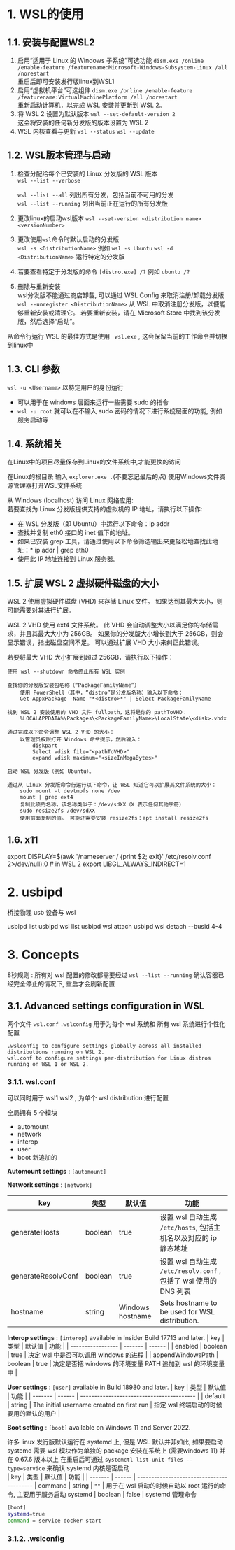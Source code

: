 # 1. WSL的使用

## 1.1. 安装与配置WSL2

1. 启用“适用于 Linux 的 Windows 子系统”可选功能
   `dism.exe /online /enable-feature /featurename:Microsoft-Windows-Subsystem-Linux /all /norestart`  
   重启后即可安装发行版linux到WSL1
2. 启用“虚拟机平台”可选组件
   `dism.exe /online /enable-feature /featurename:VirtualMachinePlatform /all /norestart`  
   重新启动计算机，以完成 WSL 安装并更新到 WSL 2。  
3. 将 WSL 2 设置为默认版本
   `wsl --set-default-version 2`  
   这会将安装的任何新分发版的版本设置为 WSL 2  
4. WSL 内核查看与更新
   `wsl --status`
   `wsl --update`


## 1.2. WSL版本管理与启动

1. 检查分配给每个已安装的 Linux 分发版的 WSL 版本  
   `wsl --list --verbose`  

   `wsl --list --all` 列出所有分发，包括当前不可用的分发  
   `wsl --list --running`   列出当前正在运行的所有分发版  
2. 更改linux的启动wsl版本
   `wsl --set-version <distribution name> <versionNumber>`  
3. 更改使用`wsl`命令时默认启动的分发版  
   `wsl -s <DistributionName>`  例如 `wsl -s Ubuntu`
   `wsl -d <DistributionName>` 运行特定的分发版  

4. 若要查看特定于分发版的命令
    `[distro.exe] /?`  例如 `ubuntu /?`  
5. 删除与重新安装  
   wsl分发版不能通过商店卸载, 可以通过 WSL Config 来取消注册/卸载分发版  
   `wsl --unregister <DistributionName>`  从 WSL 中取消注册分发版，以便能够重新安装或清理它。 若要重新安装，请在 Microsoft Store 中找到该分发版，然后选择“启动”。


从命令行运行 WSL 的最佳方式是使用 ` wsl.exe` , 这会保留当前的工作命令并切换到linux中  

## 1.3. CLI 参数

`wsl -u <Username>`  以特定用户的身份运行   
* 可以用于在 windows 层面来运行一些需要 sudo 的指令
* `wsl -u root`  就可以在不输入 sudo 密码的情况下进行系统层面的功能, 例如服务启动等

## 1.4. 系统相关
在Linux中的项目尽量保存到Linux的文件系统中,才能更快的访问  

在Linux的根目录 输入 ` explorer.exe . `(不要忘记最后的点) 使用Windows文件资源管理器打开WSL文件系统  

从 Windows (localhost) 访问 Linux 网络应用:  
若要查找为 Linux 分发版提供支持的虚拟机的 IP 地址，请执行以下操作:  
* 在 WSL 分发版（即 Ubuntu）中运行以下命令：ip addr
* 查找并复制 eth0 接口的 inet 值下的地址。
* 如果已安装 grep 工具，请通过使用以下命令筛选输出来更轻松地查找此地址：* ip addr | grep eth0
* 使用此 IP 地址连接到 Linux 服务器。
  


## 1.5. 扩展 WSL 2 虚拟硬件磁盘的大小  
WSL 2 使用虚拟硬件磁盘 (VHD) 来存储 Linux 文件。 如果达到其最大大小，则可能需要对其进行扩展。

WSL 2 VHD 使用 ext4 文件系统。 此 VHD 会自动调整大小以满足你的存储需求，并且其最大大小为 256GB。 如果你的分发版大小增长到大于 256GB，则会显示错误，指出磁盘空间不足。 可以通过扩展 VHD 大小来纠正此错误。

若要将最大 VHD 大小扩展到超过 256GB，请执行以下操作：

    使用 wsl --shutdown 命令终止所有 WSL 实例

    查找你的分发版安装包名称（“PackageFamilyName”）
        使用 PowerShell（其中，“distro”是分发版名称）输入以下命令：
        Get-AppxPackage -Name "*<distro>*" | Select PackageFamilyName

    找到 WSL 2 安装使用的 VHD 文件 fullpath，这将是你的 pathToVHD：
        %LOCALAPPDATA%\Packages\<PackageFamilyName>\LocalState\<disk>.vhdx

    通过完成以下命令调整 WSL 2 VHD 的大小：
        以管理员权限打开 Windows 命令提示，然后输入：
            diskpart
            Select vdisk file="<pathToVHD>"
            expand vdisk maximum="<sizeInMegaBytes>"

    启动 WSL 分发版（例如 Ubuntu）。

    通过从 Linux 分发版命令行运行以下命令，让 WSL 知道它可以扩展其文件系统的大小：
        sudo mount -t devtmpfs none /dev
        mount | grep ext4
        复制此项的名称，该名称类似于：/dev/sdXX（X 表示任何其他字符）
        sudo resize2fs /dev/sdXX
        使用前面复制的值。 可能还需要安装 resize2fs：apt install resize2fs

## 1.6. x11

export DISPLAY=$(awk '/nameserver / {print $2; exit}' /etc/resolv.conf 2>/dev/null):0 # in WSL 2
export LIBGL_ALWAYS_INDIRECT=1

# 2. usbipd

桥接物理 usb 设备与 wsl

usbipd list
usbipd wsl list
usbipd wsl attach
usbipd wsl detach --busid 4-4


# 3. Concepts

8秒规则 : 所有对 wsl 配置的修改都需要经过 `wsl --list --running` 确认容器已经完全停止的情况下, 重启才会刷新配置  


 
## 3.1. Advanced settings configuration in WSL

两个文件 `wsl.conf` `.wslconfig` 用于为每个 wsl 系统和 所有 wsl 系统进行个性化配置  


    .wslconfig to configure settings globally across all installed distributions running on WSL 2.
    wsl.conf to configure settings per-distribution for Linux distros running on WSL 1 or WSL 2.


### 3.1.1. wsl.conf

可以同时用于 wsl1 wsl2 , 为单个 wsl distribution 进行配置  

全局拥有 5 个模块
* automount
* network
* interop
* user
* boot 新追加的

**Automount settings** : `[automount]`


**Network settings** : `[network]`

| key                | 类型    | 默认值           | 功能                                                              |
| ------------------ | ------- | ---------------- | ----------------------------------------------------------------- |
| generateHosts      | boolean | true             | 设置 wsl 自动生成 `/etc/hosts`, 包括主机名以及对应的 ip 静态地址  |
| generateResolvConf | boolean | true             | 设置 wsl 自动生成 `/etc/resolv.conf` , 包括了 wsl 使用的 DNS 列表 |
| hostname           | string  | Windows hostname | Sets hostname to be used for WSL distribution.                    |

**Interop settings** : `[interop]`   available in Insider Build 17713 and later.
| key               | 类型    | 默认值 | 功能                                                       |
| ----------------- | ------- | ------ |
| enabled           | boolean | true   | 决定 wsl 中是否可以调用 windows 的进程                     |
| appendWindowsPath | boolean | true   | 决定是否把 windows 的环境变量 PATH 追加到 wsl 的环境变量中 |


**User settings** : `[user]` available in Build 18980 and later.
| key     | 类型   | 默认值                                    | 功能                                    |
| ------- | ------ | ----------------------------------------- |
| default | string | The initial username created on first run | 指定 wsl 终端启动的时候要用的默认的用户 |

**Boot setting** : `[boot]` available on Windows 11 and Server 2022.

许多 linux 发行版默认运行在 systemd 上, 但是 WSL 默认并非如此, 如果要启动 systemd 需要 wsl 模块作为单独的 package 安装在系统上 (需要windows 11) 并在 0.67.6 版本以上
在重启后可通过 `systemctl list-unit-files --type=service`  来确认 systemd 内核是否启动  
| key     | 类型   | 默认值                                    | 功能                                    |
| ------- | ------ | ----------------------------------------- |
command  | string | `""` | 用于在 wsl 启动的时候自动以 root 运行的命令, 主要用于服务启动
systemd | boolean | false | systemd 管理命令

```sh
[boot]
systemd=true
command = service docker start
```

### 3.1.2. .wslconfig





